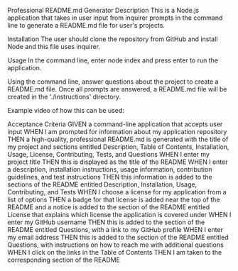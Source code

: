 Professional README.md Generator
Description
This is a Node.js application that takes in user input from inquirer prompts in the command line to generate a README.md file for user's projects.

Installation
The user should clone the repository from GitHub and install Node and this file uses inquirer.

Usage
In the command line, enter node index and press enter to run the application.

Using the command line, answer questions about the project to create a README.md file. Once all prompts are answered, a README.md file will be created in the './instructions' directory.

Example video of how this can be used: 




Acceptance Criteria
GIVEN a command-line application that accepts user input
WHEN I am prompted for information about my application repository
THEN a high-quality, professional README.md is generated with the title of my project and sections entitled Description, Table of Contents, Installation, Usage, License, Contributing, Tests, and Questions
WHEN I enter my project title
THEN this is displayed as the title of the README
WHEN I enter a description, installation instructions, usage information, contribution guidelines, and test instructions
THEN this information is added to the sections of the README entitled Description, Installation, Usage, Contributing, and Tests
WHEN I choose a license for my application from a list of options
THEN a badge for that license is added near the top of the README and a notice is added to the section of the README entitled License that explains which license the application is covered under
WHEN I enter my GitHub username
THEN this is added to the section of the README entitled Questions, with a link to my GitHub profile
WHEN I enter my email address
THEN this is added to the section of the README entitled Questions, with instructions on how to reach me with additional questions
WHEN I click on the links in the Table of Contents
THEN I am taken to the corresponding section of the README
